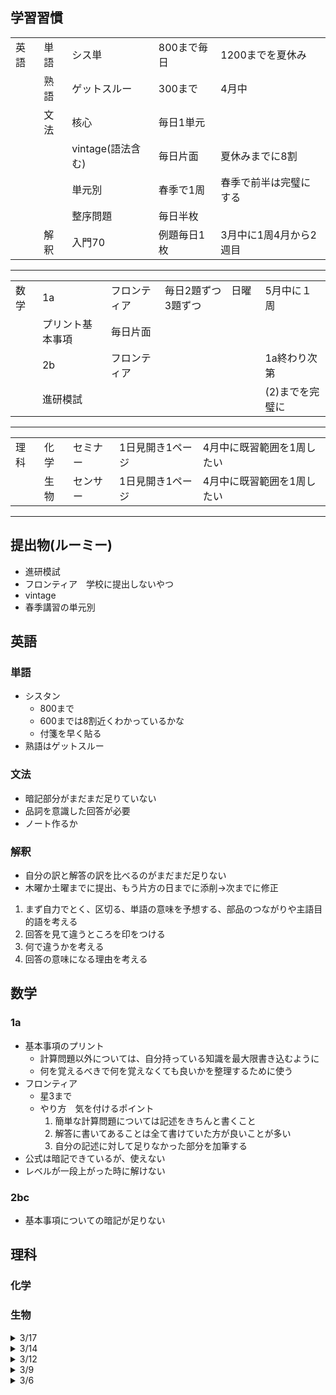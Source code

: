 ## 学習習慣
|      |      |                   |             |                        |
| ---- | ---- | ----------------- | ----------- | ---------------------- |
| 英語 | 単語 | シス単            | 800まで毎日 | 1200までを夏休み       |
|      | 熟語 | ゲットスルー      | 300まで     | 4月中                  |
|      | 文法 | 核心              | 毎日1単元   |                        |
|      |      | vintage(語法含む) | 毎日片面    | 夏休みまでに8割        |
|      |      | 単元別            | 春季で1周   | 春季で前半は完璧にする |
|      |      | 整序問題          | 毎日半枚    |                        |  |
|      | 解釈 | 入門70            | 例題毎日1枚 | 3月中に1周4月から2週目 |
----
|      |                  |              |                          |                 |
| ---- | ---------------- | ------------ | ------------------------ | --------------- |
| 数学 | 1a               | フロンティア | 毎日2題ずつ　日曜3題ずつ | 5月中に１周     |
|      | プリント基本事項 | 毎日片面     |                          |                 |
|      | 2b               | フロンティア |                          | 1a終わり次第    |
|      | 進研模試         |              |                          | (2)までを完璧に |
----
|      |      |          |                  |                            |
| ---- | ---- | -------- | ---------------- | -------------------------- |
| 理科 | 化学 | セミナー | 1日見開き1ページ | 4月中に既習範囲を1周したい |
|      | 生物 | センサー | 1日見開き1ページ | 4月中に既習範囲を1周したい |

----
## 提出物(ルーミー)
- 進研模試
- フロンティア　学校に提出しないやつ
- vintage
- 春季講習の単元別

## 英語
### 単語
- シスタン
  - 800まで
  - 600までは8割近くわかっているかな
  - 付箋を早く貼る
- 熟語はゲットスルー
### 文法
- 暗記部分がまだまだ足りていない
- 品詞を意識した回答が必要
- ノート作るか
### 解釈
- 自分の訳と解答の訳を比べるのがまだまだ足りない
- 木曜か土曜までに提出、もう片方の日までに添削->次までに修正
1. まず自力でとく、区切る、単語の意味を予想する、部品のつながりや主語目的語を考える
2. 回答を見て違うところを印をつける
3. 何で違うかを考える
4. 回答の意味になる理由を考える
## 数学
### 1a
- 基本事項のプリント
  - 計算問題以外については、自分持っている知識を最大限書き込むように
  - 何を覚えるべきで何を覚えなくても良いかを整理するために使う
- フロンティア
  - 星3まで
  - やり方　気を付けるポイント
    1. 簡単な計算問題については記述をきちんと書くこと
    2. 解答に書いてあることは全て書けていた方が良いことが多い
    3. 自分の記述に対して足りなかった部分を加筆する
- 公式は暗記できているが、使えない
- レベルが一段上がった時に解けない
### 2bc
- 基本事項についての暗記が足りない
## 理科
### 化学
### 生物


<!-- 

<details><summary>/</summary>

- 英語
- 数学
- 理科

</details> 

-->

<details><summary>3/17</summary>

- 英語
  - 暗記部分が足りていない
  - ノートにまとめるか量をこなすか
  - 量は足りていない
  - 5月までvintage
  - 見通しが立たない
- 数学
- 理科

</details> 

<details><summary>3/14</summary>

- 英語
  - 週2回で提出->直
  - vintageもきつい、 片面
  - 速読英熟語
  - 核心を読み始めた
- 数学
  - 2題ずつに変更
- 理科

</details> 

<details><summary>3/12</summary>

- 真面目にやらないと授業しないよ
- もう少しがんばろ
- 力抜いているのが目立つ
- 切り替えが雑魚
- 進研の記述をもっと書きなさい
- 丸つけしなさい
- 整序問題を増やすか、vintage

</details> 

<details><summary>3/9</summary>

- 英語
  - 分詞や関係代名詞の基本的な語順ができない
  - 単元別は春季でもう一周
  - 解釈で前置詞の塊や自分の訳のミスや癖などを矯正したい
  - ファイナルは無理かな
  - 俺的は4択ではなく並び替えで根本的な理解を促したい
- 数学
- 理科

</details> 

<details><summary>3/6</summary>

テスト終わって勉強やってる？
- 英語
  - イディオムやってね
  - 解釈早く一周したいね
- 数学
  - 例題だけでいいよ
- 理科

</details>